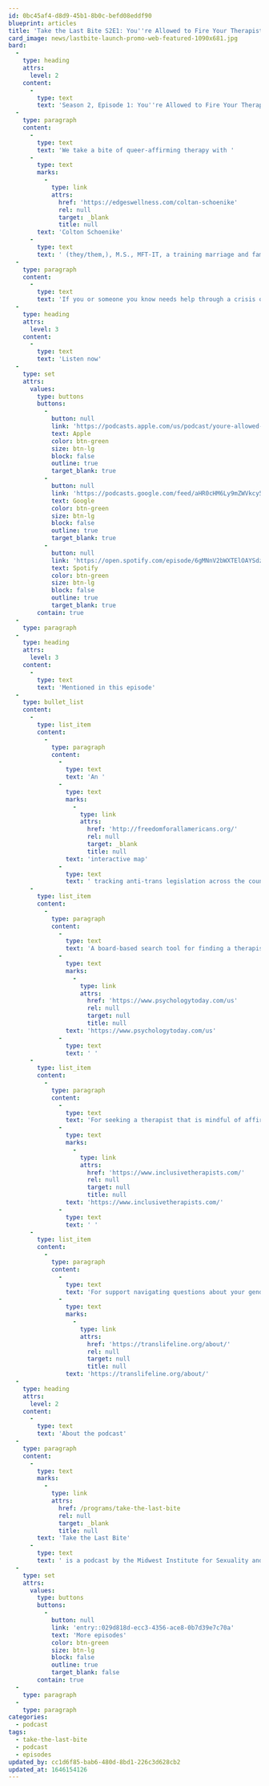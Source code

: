 ```yaml
---
id: 0bc45af4-d8d9-45b1-8b0c-befd08eddf90
blueprint: articles
title: 'Take the Last Bite S2E1: You''re Allowed to Fire Your Therapist'
card_image: news/lastbite-launch-promo-web-featured-1090x681.jpg
bard:
  -
    type: heading
    attrs:
      level: 2
    content:
      -
        type: text
        text: 'Season 2, Episode 1: You''re Allowed to Fire Your Therapist'
  -
    type: paragraph
    content:
      -
        type: text
        text: 'We take a bite of queer-affirming therapy with '
      -
        type: text
        marks:
          -
            type: link
            attrs:
              href: 'https://edgeswellness.com/coltan-schoenike'
              rel: null
              target: _blank
              title: null
        text: 'Colton Schoenike'
      -
        type: text
        text: ' (they/them,), M.S., MFT-IT, a training marriage and family therapist based in Menominee, Wisconsin. We talk about protips for queer and trans folks seeking affirming therapists, the continued gatekeeping of trans folks seeking biomedical transitions, and what to do when you just don''t vibe with your therapist and how amazing it is when you do.'
  -
    type: paragraph
    content:
      -
        type: text
        text: 'If you or someone you know needs help through a crisis or navigating their questions about being trans, contact the Trans Lifeline Hotline at US (877) 565-88760 or CA (877) 330-6366'
  -
    type: heading
    attrs:
      level: 3
    content:
      -
        type: text
        text: 'Listen now'
  -
    type: set
    attrs:
      values:
        type: buttons
        buttons:
          -
            button: null
            link: 'https://podcasts.apple.com/us/podcast/youre-allowed-to-fire-your-therapist/id1582890778?i=1000552559938'
            text: Apple
            color: btn-green
            size: btn-lg
            block: false
            outline: true
            target_blank: true
          -
            button: null
            link: 'https://podcasts.google.com/feed/aHR0cHM6Ly9mZWVkcy50cmFuc2lzdG9yLmZtL3Rha2UtdGhlLWxhc3QtYml0ZQ/episode/YTFlZjI3Y2UtM2Q5My00N2I1LWIxYTUtNTY4ZjAxMDkzMjRj?sa=X&ved=0CAUQkfYCahcKEwiw-bWcsaX2AhUAAAAAHQAAAAAQAQ'
            text: Google
            color: btn-green
            size: btn-lg
            block: false
            outline: true
            target_blank: true
          -
            button: null
            link: 'https://open.spotify.com/episode/6gMNnV2bWXTElOAYSdzDFf?si=69f9179a0a3841e0'
            text: Spotify
            color: btn-green
            size: btn-lg
            block: false
            outline: true
            target_blank: true
        contain: true
  -
    type: paragraph
  -
    type: heading
    attrs:
      level: 3
    content:
      -
        type: text
        text: 'Mentioned in this episode'
  -
    type: bullet_list
    content:
      -
        type: list_item
        content:
          -
            type: paragraph
            content:
              -
                type: text
                text: 'An '
              -
                type: text
                marks:
                  -
                    type: link
                    attrs:
                      href: 'http://freedomforallamericans.org/'
                      rel: null
                      target: _blank
                      title: null
                text: 'interactive map'
              -
                type: text
                text: ' tracking anti-trans legislation across the country, including bills introduced in the Midwest we should be paying attention to right now'
      -
        type: list_item
        content:
          -
            type: paragraph
            content:
              -
                type: text
                text: 'A board-based search tool for finding a therapist: '
              -
                type: text
                marks:
                  -
                    type: link
                    attrs:
                      href: 'https://www.psychologytoday.com/us'
                      rel: null
                      target: null
                      title: null
                text: 'https://www.psychologytoday.com/us'
              -
                type: text
                text: ' '
      -
        type: list_item
        content:
          -
            type: paragraph
            content:
              -
                type: text
                text: 'For seeking a therapist that is mindful of affirming marginalized clients, check out '
              -
                type: text
                marks:
                  -
                    type: link
                    attrs:
                      href: 'https://www.inclusivetherapists.com/'
                      rel: null
                      target: null
                      title: null
                text: 'https://www.inclusivetherapists.com/'
              -
                type: text
                text: ' '
      -
        type: list_item
        content:
          -
            type: paragraph
            content:
              -
                type: text
                text: 'For support navigating questions about your gender identity or during a crisis as a trans person, check out '
              -
                type: text
                marks:
                  -
                    type: link
                    attrs:
                      href: 'https://translifeline.org/about/'
                      rel: null
                      target: null
                      title: null
                text: 'https://translifeline.org/about/'
  -
    type: heading
    attrs:
      level: 2
    content:
      -
        type: text
        text: 'About the podcast'
  -
    type: paragraph
    content:
      -
        type: text
        marks:
          -
            type: link
            attrs:
              href: /programs/take-the-last-bite
              rel: null
              target: _blank
              title: null
        text: 'Take the Last Bite'
      -
        type: text
        text: ' is a podcast by the Midwest Institute for Sexuality and Gender Diversity. It''s a direct counter to the Midwest Nice mentality— highlighting advocacy and activism by queer/trans communities in the Midwest region. Through each episode, we''re aiming to unearth the often disregarded and unacknowledged contributions of queer and trans folks to social change through interviews, casual conversations and reflections on Midwest queer time, space, and place. '
  -
    type: set
    attrs:
      values:
        type: buttons
        buttons:
          -
            button: null
            link: 'entry::029d818d-ecc3-4356-ace8-0b7d39e7c70a'
            text: 'More episodes'
            color: btn-green
            size: btn-lg
            block: false
            outline: true
            target_blank: false
        contain: true
  -
    type: paragraph
  -
    type: paragraph
categories:
  - podcast
tags:
  - take-the-last-bite
  - podcast
  - episodes
updated_by: cc1d6f85-bab6-480d-8bd1-226c3d628cb2
updated_at: 1646154126
---
```

